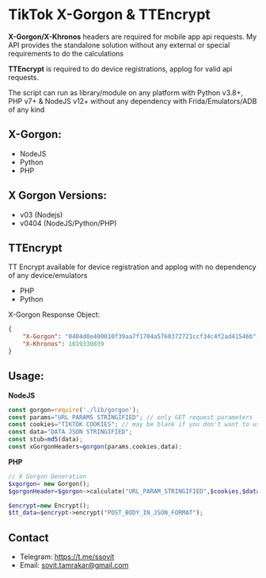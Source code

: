 # TikTok X-Gorgon & TTEncrypt

**X-Gorgon/X-Khronos** headers are required for mobile app api requests. My API provides the standalone solution without any external or special requirements to do the calculations

**TTEncrypt** is required to do device registrations, applog for valid api requests.

The script can run as library/module on any platform with Python v3.8+, PHP v7+ & NodeJS v12+ without any dependency with Frida/Emulators/ADB of any kind

## X-Gorgon:
- NodeJS
- Python
- PHP

## X Gorgon Versions:
- v03 (Nodejs)
- v0404 (NodeJS/Python/PHP)

## TTEncrypt
TT Encrypt available for device registration and applog with no dependency of any device/emulators
- PHP
- Python


X-Gorgon Response Object:
```json
{
    "X-Gorgon": "0404d0e400010f39aa7f1704a5760372721ccf34c4f2ad41546b",
    "X-Khronos": 1619330839
}
```

## Usage:
**NodeJS**
```javascript
const gorgon=require('./lib/gorgon');
const params="URL PARAMS STRINGIFIED"; // only GET request parameters
const cookies="TIKTOK COOKIES"; // may be blank if you don't want to use session
const data="DATA JSON STRINGIFIED";
const stub=md5(data);
const xGorgonHeaders=gorgon(params,cookies,data);
```
**PHP**
```php
// X Gorgon Generation
$xgorgon= new Gorgon();
$gorgonHeader=$gorgon->calculate("URL_PARAM_STRINGIFIED",$cookies,$data);

$encrypt=new Encrypt();
$tt_data=$encrypt->encrypt("POST_BODY_IN_JSON_FORMAT");
```



## Contact
- Telegram: https://t.me/ssovit
- Email: sovit.tamrakar@gmail.com
